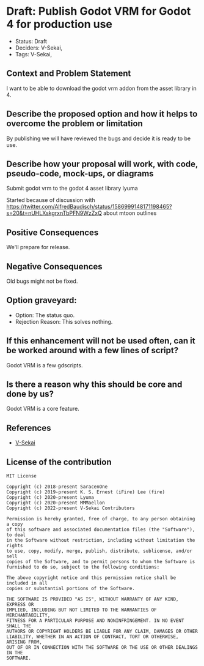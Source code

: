 # Draft: Publish Godot VRM for Godot 4 for production use

- Status: Draft <!-- draft | proposed | rejected | accepted | deprecated | superseded by -->
- Deciders: V-Sekai,
- Tags: V-Sekai,

## Context and Problem Statement

I want to be able to download the godot vrm addon from the asset library in 4.

## Describe the proposed option and how it helps to overcome the problem or limitation

By publishing we will have reviewed the bugs and decide it is ready to be use.

## Describe how your proposal will work, with code, pseudo-code, mock-ups, or diagrams

Submit godot vrm to the godot 4 asset library lyuma

Started because of discussion with https://twitter.com/AlfredBaudisch/status/1586999148171198465?s=20&t=nUHLXskgrxnTbPFN9WzZxQ about mtoon outlines

## Positive Consequences <!-- improvement of quality attribute satisfaction, follow-up decisions required -->

We'll prepare for release.

## Negative Consequences <!-- compromising quality attribute, follow-up decisions required -->

Old bugs might not be fixed.

## Option graveyard:

- Option: The status quo. <!-- List the proposed options no longer open for consideration. -->
- Rejection Reason: This solves nothing. <!-- List the reasons for the rejection: (the bad traits) -->

## If this enhancement will not be used often, can it be worked around with a few lines of script?

Godot VRM is a few gdscripts.

## Is there a reason why this should be core and done by us?

Godot VRM is a core feature.

## References

- [V-Sekai](https://v-sekai.org/)

## License of the contribution

```
MIT License

Copyright (c) 2018-present SaracenOne
Copyright (c) 2019-present K. S. Ernest (iFire) Lee (fire)
Copyright (c) 2020-present Lyuma
Copyright (c) 2020-present MMMaellon
Copyright (c) 2022-present V-Sekai Contributors

Permission is hereby granted, free of charge, to any person obtaining a copy
of this software and associated documentation files (the "Software"), to deal
in the Software without restriction, including without limitation the rights
to use, copy, modify, merge, publish, distribute, sublicense, and/or sell
copies of the Software, and to permit persons to whom the Software is
furnished to do so, subject to the following conditions:

The above copyright notice and this permission notice shall be included in all
copies or substantial portions of the Software.

THE SOFTWARE IS PROVIDED "AS IS", WITHOUT WARRANTY OF ANY KIND, EXPRESS OR
IMPLIED, INCLUDING BUT NOT LIMITED TO THE WARRANTIES OF MERCHANTABILITY,
FITNESS FOR A PARTICULAR PURPOSE AND NONINFRINGEMENT. IN NO EVENT SHALL THE
AUTHORS OR COPYRIGHT HOLDERS BE LIABLE FOR ANY CLAIM, DAMAGES OR OTHER
LIABILITY, WHETHER IN AN ACTION OF CONTRACT, TORT OR OTHERWISE, ARISING FROM,
OUT OF OR IN CONNECTION WITH THE SOFTWARE OR THE USE OR OTHER DEALINGS IN THE
SOFTWARE.
```

